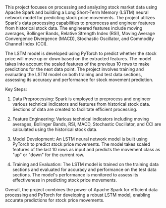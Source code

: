 This project focuses on processing and analyzing stock market data using Apache Spark and building a Long Short-Term Memory (LSTM) neural network model for predicting stock price movements. The project utilizes Spark's data processing capabilities to preprocess and engineer features from historical stock data. The engineered features include moving averages, Bollinger Bands, Relative Strength Index (RSI), Moving Average Convergence Divergence (MACD), Stochastic Oscillator, and Commodity Channel Index (CCI).

The LSTM model is developed using PyTorch to predict whether the stock price will move up or down based on the extracted features. The model takes into account the scaled features of the previous 10 rows to make predictions for the next data point. The project involves training and evaluating the LSTM model on both training and test data sections, assessing its accuracy and performance for stock movement prediction.

Key Steps:

1. Data Preprocessing: Spark is employed to preprocess and engineer various technical indicators and features from historical stock data. Sections of data are created to facilitate efficient processing.

2. Feature Engineering: Various technical indicators including moving averages, Bollinger Bands, RSI, MACD, Stochastic Oscillator, and CCI are calculated using the historical stock data.

3. Model Development: An LSTM neural network model is built using PyTorch to predict stock price movements. The model takes scaled features of the last 10 rows as input and predicts the movement class as "up" or "down" for the current row.

4. Training and Evaluation: The LSTM model is trained on the training data sections and evaluated for accuracy and performance on the test data sections. The model's performance is monitored to assess its effectiveness in predicting stock price movements.

Overall, the project combines the power of Apache Spark for efficient data processing and PyTorch for developing a robust LSTM model, enabling accurate predictions for stock price movements.




